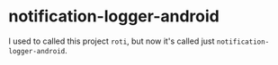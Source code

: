 # notification-logger-android

I used to called this project `roti`, but now it's called just `notification-logger-android`.